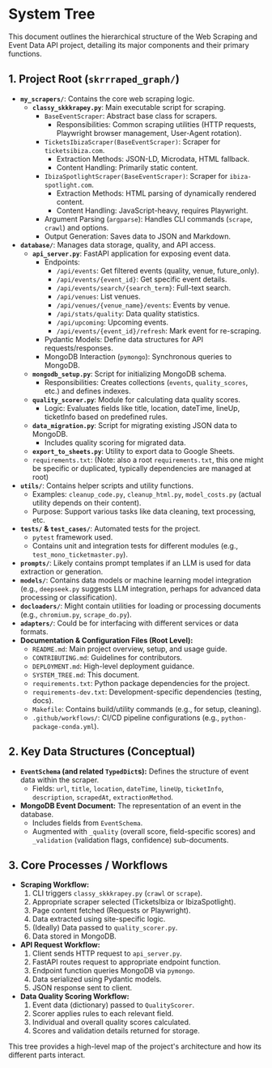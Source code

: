 # System Tree

This document outlines the hierarchical structure of the Web Scraping and Event Data API project, detailing its major components and their primary functions.

## 1. Project Root (`skrrraped_graph/`)

- **`my_scrapers/`**: Contains the core web scraping logic.
  - **`classy_skkkrapey.py`**: Main executable script for scraping.
    - `BaseEventScraper`: Abstract base class for scrapers.
      - Responsibilities: Common scraping utilities (HTTP requests, Playwright browser management, User-Agent rotation).
    - `TicketsIbizaScraper(BaseEventScraper)`: Scraper for `ticketsibiza.com`.
      - Extraction Methods: JSON-LD, Microdata, HTML fallback.
      - Content Handling: Primarily static content.
    - `IbizaSpotlightScraper(BaseEventScraper)`: Scraper for `ibiza-spotlight.com`.
      - Extraction Methods: HTML parsing of dynamically rendered content.
      - Content Handling: JavaScript-heavy, requires Playwright.
    - Argument Parsing (`argparse`): Handles CLI commands (`scrape`, `crawl`) and options.
    - Output Generation: Saves data to JSON and Markdown.
- **`database/`**: Manages data storage, quality, and API access.
  - **`api_server.py`**: FastAPI application for exposing event data.
    - Endpoints:
      - `/api/events`: Get filtered events (quality, venue, future_only).
      - `/api/events/{event_id}`: Get specific event details.
      - `/api/events/search/{search_term}`: Full-text search.
      - `/api/venues`: List venues.
      - `/api/venues/{venue_name}/events`: Events by venue.
      - `/api/stats/quality`: Data quality statistics.
      - `/api/upcoming`: Upcoming events.
      - `/api/events/{event_id}/refresh`: Mark event for re-scraping.
    - Pydantic Models: Define data structures for API requests/responses.
    - MongoDB Interaction (`pymongo`): Synchronous queries to MongoDB.
  - **`mongodb_setup.py`**: Script for initializing MongoDB schema.
    - Responsibilities: Creates collections (`events`, `quality_scores`, etc.) and defines indexes.
  - **`quality_scorer.py`**: Module for calculating data quality scores.
    - Logic: Evaluates fields like title, location, dateTime, lineUp, ticketInfo based on predefined rules.
  - **`data_migration.py`**: Script for migrating existing JSON data to MongoDB.
    - Includes quality scoring for migrated data.
  - **`export_to_sheets.py`**: Utility to export data to Google Sheets.
  - `requirements.txt`: (Note: also a root `requirements.txt`, this one might be specific or duplicated, typically dependencies are managed at root)
- **`utils/`**: Contains helper scripts and utility functions.
  - Examples: `cleanup_code.py`, `cleanup_html.py`, `model_costs.py` (actual utility depends on their content).
  - Purpose: Support various tasks like data cleaning, text processing, etc.
- **`tests/` & `test_cases/`**: Automated tests for the project.
  - `pytest` framework used.
  - Contains unit and integration tests for different modules (e.g., `test_mono_ticketmaster.py`).
- **`prompts/`**: Likely contains prompt templates if an LLM is used for data extraction or generation.
- **`models/`**: Contains data models or machine learning model integration (e.g., `deepseek.py` suggests LLM integration, perhaps for advanced data processing or classification).
- **`docloaders/`**: Might contain utilities for loading or processing documents (e.g., `chromium.py`, `scrape_do.py`).
- **`adapters/`**: Could be for interfacing with different services or data formats.
- **Documentation & Configuration Files (Root Level):**
  - `README.md`: Main project overview, setup, and usage guide.
  - `CONTRIBUTING.md`: Guidelines for contributors.
  - `DEPLOYMENT.md`: High-level deployment guidance.
  - `SYSTEM_TREE.md`: This document.
  - `requirements.txt`: Python package dependencies for the project.
  - `requirements-dev.txt`: Development-specific dependencies (testing, docs).
  - `Makefile`: Contains build/utility commands (e.g., for setup, cleaning).
  - `.github/workflows/`: CI/CD pipeline configurations (e.g., `python-package-conda.yml`).

## 2. Key Data Structures (Conceptual)

- **`EventSchema` (and related `TypedDict`s):** Defines the structure of event data within the scraper.
  - Fields: `url`, `title`, `location`, `dateTime`, `lineUp`, `ticketInfo`, `description`, `scrapedAt`, `extractionMethod`.
- **MongoDB Event Document:** The representation of an event in the database.
  - Includes fields from `EventSchema`.
  - Augmented with `_quality` (overall score, field-specific scores) and `_validation` (validation flags, confidence) sub-documents.

## 3. Core Processes / Workflows

- **Scraping Workflow:**
  1. CLI triggers `classy_skkkrapey.py` (`crawl` or `scrape`).
  2. Appropriate scraper selected (TicketsIbiza or IbizaSpotlight).
  3. Page content fetched (Requests or Playwright).
  4. Data extracted using site-specific logic.
  5. (Ideally) Data passed to `quality_scorer.py`.
  6. Data stored in MongoDB.
- **API Request Workflow:**
  1. Client sends HTTP request to `api_server.py`.
  2. FastAPI routes request to appropriate endpoint function.
  3. Endpoint function queries MongoDB via `pymongo`.
  4. Data serialized using Pydantic models.
  5. JSON response sent to client.
- **Data Quality Scoring Workflow:**
  1. Event data (dictionary) passed to `QualityScorer`.
  2. Scorer applies rules to each relevant field.
  3. Individual and overall quality scores calculated.
  4. Scores and validation details returned for storage.

This tree provides a high-level map of the project's architecture and how its different parts interact.
